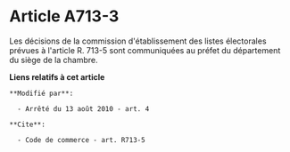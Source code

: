 # Article A713-3

Les décisions de la commission d'établissement des listes électorales prévues à l'article R. 713-5 sont communiquées au
préfet du département du siège de la chambre.

**Liens relatifs à cet article**

	**Modifié par**:

	  - Arrêté du 13 août 2010 - art. 4

	**Cite**:

	  - Code de commerce - art. R713-5
